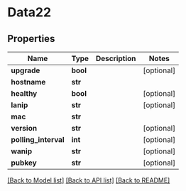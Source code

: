 # Data22

## Properties
Name | Type | Description | Notes
------------ | ------------- | ------------- | -------------
**upgrade** | **bool** |  | [optional] 
**hostname** | **str** |  | 
**healthy** | **bool** |  | [optional] 
**lanip** | **str** |  | [optional] 
**mac** | **str** |  | 
**version** | **str** |  | [optional] 
**polling_interval** | **int** |  | [optional] 
**wanip** | **str** |  | [optional] 
**pubkey** | **str** |  | [optional] 

[[Back to Model list]](../README.md#documentation-for-models) [[Back to API list]](../README.md#documentation-for-api-endpoints) [[Back to README]](../README.md)


